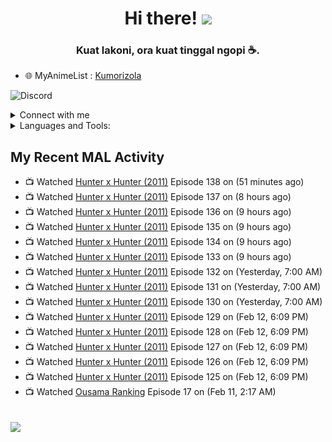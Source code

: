 <h1 align="center">Hi there! <img src="https://media.giphy.com/media/hvRJCLFzcasrR4ia7z/giphy.gif" width="25px"> </h1>
<h3 align="center">Kuat lakoni, ora kuat tinggal ngopi ☕.</h3>

- 🌐 MyAnimeList : [Kumorizola](https://myanimelist.net/animelist/Kumorizola)

![Discord](https://discord.c99.nl/widget/theme-3/761213268009943051.png)
<details>
      <summary>Connect with me</summary>
    <p align="left">
        <a href="https://www.facebook.com/kumori.hartley.1" target="blank"><img align="center"
                src="https://raw.githubusercontent.com/rahuldkjain/github-profile-readme-generator/master/src/images/icons/Social/facebook.svg"
                alt="kumori hartley" height="30" width="40" /></a>
        <a href="https://www.instagram.com/kumorizola/" target="blank"><img align="center"
                src="https://raw.githubusercontent.com/rahuldkjain/github-profile-readme-generator/master/src/images/icons/Social/instagram.svg"
                alt="kumorizola" height="30" width="40" /></a>
        <a href="https://discord.com" target="blank"><img align="center"
                src="https://raw.githubusercontent.com/rahuldkjain/github-profile-readme-generator/master/src/images/icons/Social/discord.svg"
                alt="Kumori#5882" height="30" width="40" /></a>
    </p>
</details>

<details>
    <summary align="left">Languages and Tools:</summary>
<p align="left">
      <a href="https://www.w3schools.com/css/" target="_blank">
        <img src="https://raw.githubusercontent.com/devicons/devicon/master/icons/css3/css3-original-wordmark.svg"
            alt="css3" width="40" height="40" /> </a> <a href="https://www.w3.org/html/" target="_blank"> <img
            src="https://raw.githubusercontent.com/devicons/devicon/master/icons/html5/html5-original-wordmark.svg"
            alt="html5" width="40" height="40" /> </a> <a href="https://www.java.com" target="_blank"> <img
            src="https://raw.githubusercontent.com/devicons/devicon/master/icons/java/java-original.svg" alt="java"
            width="40" height="40" /> </a> <a href="https://developer.mozilla.org/en-US/docs/Web/JavaScript"
            target="_blank"> <img
            src="https://raw.githubusercontent.com/devicons/devicon/master/icons/javascript/javascript-original.svg"
            alt="javascript" width="40" height="40" /> </a> <a href="https://nodejs.org" target="_blank"> <img
            src="https://raw.githubusercontent.com/devicons/devicon/master/icons/nodejs/nodejs-original-wordmark.svg"
            alt="nodejs" width="40" height="40" /> </a> <a href="https://www.python.org" target="_blank"> <img
            src="https://raw.githubusercontent.com/devicons/devicon/master/icons/python/python-original.svg"
            alt="python" width="40" height="40" /> </a> <a href="https://www.typescriptlang.org/" target="_blank"> <img
            src="https://raw.githubusercontent.com/devicons/devicon/master/icons/typescript/typescript-original.svg" 
            alt="typescript" width="40" height="40" /> </a> <a href="https://www.photoshop.com/en" target="_blank"> <img
            src="https://upload.wikimedia.org/wikipedia/commons/a/af/Adobe_Photoshop_CC_icon.svg" alt="photoshop" width="40" height="40"/> </a>
            <a href="https://www.adobe.com/products/premiere.html" target="_blank"> <img
            src="https://upload.wikimedia.org/wikipedia/commons/4/40/Adobe_Premiere_Pro_CC_icon.svg" alt="Premiere pro" width="40" height="40"/> </a>
            <a href="https://www.adobe.com/in/products/illustrator.html" target="_blank"> <img 
            src="https://upload.wikimedia.org/wikipedia/commons/f/fb/Adobe_Illustrator_CC_icon.svg" alt="illustrator" width="40" height="40"/> </a>
      
 </details>
 
 <h2> My Recent MAL Activity</h2>
<!-- MAL_ACTIVITY:start -->

- 📺 Watched [Hunter x Hunter (2011)](https://MyAnimeList.net/anime.php?id=11061) Episode 138 on (51 minutes ago)
- 📺 Watched [Hunter x Hunter (2011)](https://MyAnimeList.net/anime.php?id=11061) Episode 137 on (8 hours ago)
- 📺 Watched [Hunter x Hunter (2011)](https://MyAnimeList.net/anime.php?id=11061) Episode 136 on (9 hours ago)
- 📺 Watched [Hunter x Hunter (2011)](https://MyAnimeList.net/anime.php?id=11061) Episode 135 on (9 hours ago)
- 📺 Watched [Hunter x Hunter (2011)](https://MyAnimeList.net/anime.php?id=11061) Episode 134 on (9 hours ago)
- 📺 Watched [Hunter x Hunter (2011)](https://MyAnimeList.net/anime.php?id=11061) Episode 133 on (9 hours ago)
- 📺 Watched [Hunter x Hunter (2011)](https://MyAnimeList.net/anime.php?id=11061) Episode 132 on (Yesterday, 7:00 AM)
- 📺 Watched [Hunter x Hunter (2011)](https://MyAnimeList.net/anime.php?id=11061) Episode 131 on (Yesterday, 7:00 AM)
- 📺 Watched [Hunter x Hunter (2011)](https://MyAnimeList.net/anime.php?id=11061) Episode 130 on (Yesterday, 7:00 AM)
- 📺 Watched [Hunter x Hunter (2011)](https://MyAnimeList.net/anime.php?id=11061) Episode 129 on (Feb 12, 6:09 PM)
- 📺 Watched [Hunter x Hunter (2011)](https://MyAnimeList.net/anime.php?id=11061) Episode 128 on (Feb 12, 6:09 PM)
- 📺 Watched [Hunter x Hunter (2011)](https://MyAnimeList.net/anime.php?id=11061) Episode 127 on (Feb 12, 6:09 PM)
- 📺 Watched [Hunter x Hunter (2011)](https://MyAnimeList.net/anime.php?id=11061) Episode 126 on (Feb 12, 6:09 PM)
- 📺 Watched [Hunter x Hunter (2011)](https://MyAnimeList.net/anime.php?id=11061) Episode 125 on (Feb 12, 6:09 PM)
- 📺 Watched [Ousama Ranking](https://MyAnimeList.net/anime.php?id=40834) Episode 17 on (Feb 11, 2:17 AM)

<!-- MAL_ACTIVITY:end -->

  
<h2 align="left"> <img src="https://media.discordapp.net/attachments/918405470073520168/919220018355523584/ezgif.com-gif-maker_1.gif">
